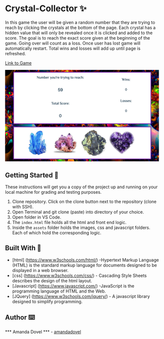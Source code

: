 # Crystal-Collector ✨

In this game the user will be given a random number that they are trying to reach by clicking the crystals at the bottom of the page. Each crystal has a hidden value that will only be revealed once it is clicked and added to the score. The goal is to reach the exact score given at the beginning of the game. Going over will count as a loss. Once user has lost game will automatically restart. Total wins and losses will add up until page is refreshed. 

<a href="https://amandadovel.github.io/Crystal-Collector/" target="_blank">Link to Game</a>

<img src="/assets/images/crystalScreenShot.png" alt="booberry">

## Getting Started 🏁

These instructions will get you a copy of the project up and running on your local machine for grading and testing purposes. 

1. Clone repository. Click on the clone button next to the repository (clone with SSH). 
2. Open Terminal and git clone (paste) into directory of your choice. 
3. Open folder in VS Code. 
4. The `index.html` file holds all the html and front end logic.
5. Inside the  `assets` folder holds the images, css and javascript folders. Each of which hold the corresponding logic. 


## Built With 🔧

* [html] (https://www.w3schools.com/html/) -Hypertext Markup Language (HTML) is the standard markup language for documents designed to be displayed in a web browser. 
* [css] (https://www.w3schools.com/css/) - Cascading Style Sheets describes the design of the html layout. 
* [Javascript] (https://www.javascript.com/) -JavaScript is the programming language of HTML and the Web.
* [JQuery] (https://www.w3schools.com/jquery/) - A javascript library designed to simplify programming.

## Author ⌨️
*** Amanda Dovel *** - [amandadovel](https://github.com/amandadovel)